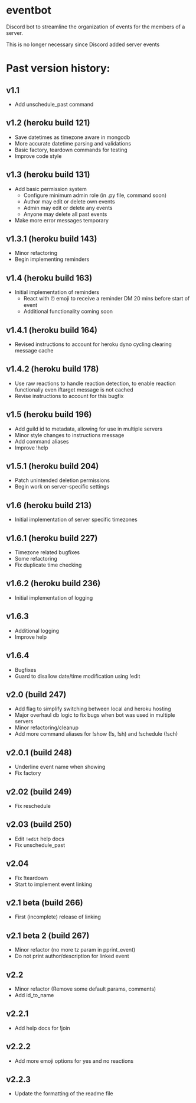 # eventbot
Discord bot to streamline the organization of events for the members of a server.

This is no longer necessary since Discord added server events

# Past version history:
## v1.1
   * Add unschedule_past command
## v1.2 (heroku build 121)
   * Save datetimes as timezone aware in mongodb
   * More accurate datetime parsing and validations
   * Basic factory, teardown commands for testing
   * Improve code style
## v1.3 (heroku build 131)
   * Add basic permission system
       + Configure minimum admin role (in .py file, command soon)
       + Author may edit or delete own events
       + Admin may edit or delete any events
       + Anyone may delete all past events
   * Make more error messages temporary
## v1.3.1 (heroku build 143)
   * Minor refactoring
   * Begin implementing reminders
## v1.4 (heroku build 163)
   * Initial implementation of reminders
       + React with ⏰ emoji to receive a reminder DM 20 mins before start of event
       + Additional functionality coming soon
## v1.4.1 (heroku build 164)
   * Revised instructions to account for heroku dyno cycling clearing message cache
## v1.4.2 (heroku build 178)
   * Use raw reactions to handle reaction detection, to enable reaction functionaliy even iftarget message is not cached
   * Revise instructions to account for this bugfix
## v1.5 (heroku build 196)
   * Add guild id to metadata, allowing for use in multiple servers
   * Minor style changes to instructions message
   * Add command aliases
   * Improve !help
## v1.5.1 (heroku build 204)
   * Patch unintended deletion permissions
   * Begin work on server-specific settings
## v1.6 (heroku build 213)
   * Initial implementation of server specific timezones
## v1.6.1 (heroku build 227)
   * Timezone related bugfixes
   * Some refactoring
   * Fix duplicate time checking
## v1.6.2 (heroku build 236)
   * Initial implementation of logging
## v1.6.3
   * Additional logging
   * Improve help
## v1.6.4
   * Bugfixes
   * Guard to disallow date/time modification using !edit
## v2.0 (build 247)
   - Add flag to simplify switching between local and heroku hosting
   - Major overhaul db logic to fix bugs when bot was used in multiple servers
   - Minor refactoring/cleanup
   - Add more command aliases for !show (!s, !sh) and !schedule (!sch)
## v2.0.1 (build 248)
   - Underline event name when showing
   - Fix factory
## v2.02 (build 249)
   - Fix reschedule
## v2.03 (build 250)
   - Edit `!edit` help docs
   - Fix unschedule_past
## v2.04
   - Fix !teardown
   - Start to implement event linking
## v2.1 beta (build 266)
   - First (incomplete) release of linking
## v2.1 beta 2 (build 267)
   - Minor refactor (no more tz param in pprint_event)
   - Do not print author/description for linked event
## v2.2
   - Minor refactor (Remove some default params, comments)
   - Add id_to_name
## v2.2.1
   - Add help docs for !join
## v2.2.2
   - Add more emoji options for yes and no reactions
## v2.2.3
   - Update the formatting of the readme file

